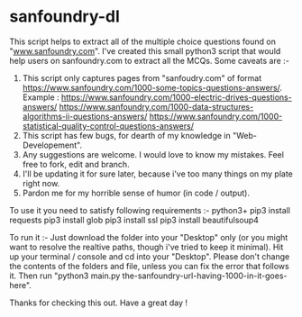 # sanfoundry-dl
This script helps to extract all of the multiple choice questions found on "www.sanfoundry.com".
I've created this small python3 script that would help users on sanfoundry.com to extract all the MCQs.
Some caveats are :-
  1. This script only captures pages from "sanfoudry.com" of format https://www.sanfoundry.com/1000-some-topics-questions-answers/.
  Example : https://www.sanfoundry.com/1000-electric-drives-questions-answers/
            https://www.sanfoundry.com/1000-data-structures-algorithms-ii-questions-answers/
            https://www.sanfoundry.com/1000-statistical-quality-control-questions-answers/
  2. This script has few bugs, for dearth of my knowledge in "Web-Developement".
  3. Any suggestions are welcome. I would love to know my mistakes. Feel free to fork, edit and branch.
  4. I'll be updating it for sure later, because i've too many things on my plate right now.
  5. Pardon me for my horrible sense of humor (in code / output).

To use it you need to satisfy following requirements :-
python3+
pip3 install requests
pip3 install glob
pip3 install ssl
pip3 install beautifulsoup4

To run it :-
Just download the folder into your "Desktop" only (or you might want to resolve the realtive paths, though i've tried to keep it minimal).
Hit up your terminal / console and cd into your "Desktop". Please don't change the contents of the folders and file, unless you can fix the error that follows it.
Then run "python3 main.py the-sanfoundry-url-having-1000-in-it-goes-here".

Thanks for checking this out. Have a great day !
            
